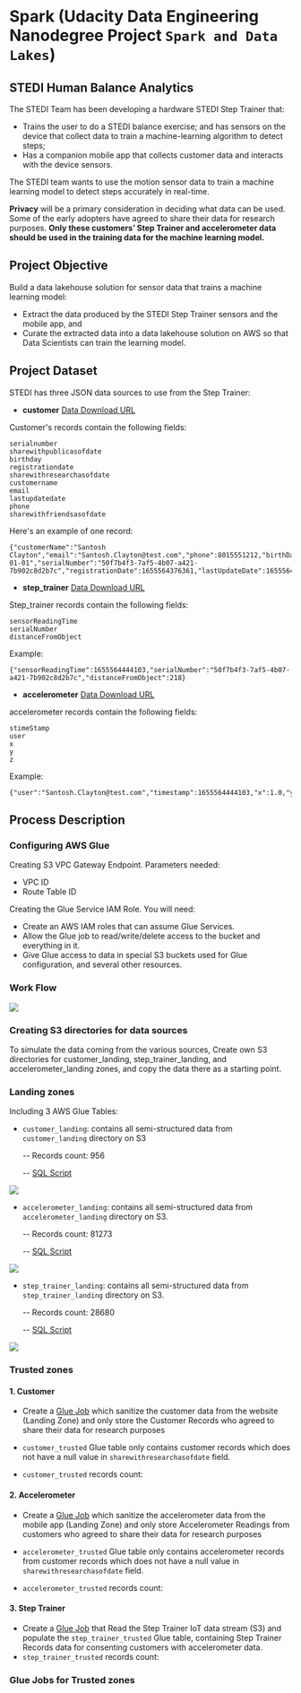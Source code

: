 
# Spark (Udacity Data Engineering Nanodegree Project `Spark and Data Lakes`)

## STEDI Human Balance Analytics
The STEDI Team has been developing a hardware STEDI Step Trainer that:

- Trains the user to do a STEDI balance exercise; and has sensors on the device that collect data to train a machine-learning algorithm to detect steps;
- Has a companion mobile app that collects customer data and interacts with the device sensors. 

The STEDI team wants to use the motion sensor data to train a machine learning model to detect steps accurately in real-time. 

**Privacy** will be a primary consideration in deciding what data can be used. Some of the early adopters have agreed to share their data for research purposes. **Only these customers’ Step Trainer and accelerometer data should be used in the training data for the machine learning model.**

## Project Objective
Build a data lakehouse solution for sensor data that trains a machine learning model: 
- Extract the data produced by the STEDI Step Trainer sensors and the mobile app, and 
- Curate the extracted data into a data lakehouse solution on AWS so that Data Scientists can train the learning model.

## Project Dataset
STEDI has three JSON data sources to use from the Step Trainer: 

- **customer**
[Data Download URL](https://github.com/udacity/nd027-Data-Engineering-Data-Lakes-AWS-Exercises/tree/main/project/starter/customer/landing)

Customer's records contain the following fields:

    serialnumber
    sharewithpublicasofdate
    birthday
    registrationdate
    sharewithresearchasofdate
    customername
    email
    lastupdatedate
    phone
    sharewithfriendsasofdate
Here's an example of one record:
```
{"customerName":"Santosh Clayton","email":"Santosh.Clayton@test.com","phone":8015551212,"birthDay":"1900-01-01","serialNumber":"50f7b4f3-7af5-4b07-a421-7b902c8d2b7c","registrationDate":1655564376361,"lastUpdateDate":1655564376361,"shareWithResearchAsOfDate":1655564376361.0,"shareWithPublicAsOfDate":1655564376361.0,"shareWithFriendsAsOfDate":1655564376361.0}

```
- **step_trainer**
[Data Download URL](https://github.com/udacity/nd027-Data-Engineering-Data-Lakes-AWS-Exercises/tree/main/project/starter/step_trainer/landing)

Step_trainer records contain the following fields:

    sensorReadingTime
    serialNumber
    distanceFromObject
Example:
```
{"sensorReadingTime":1655564444103,"serialNumber":"50f7b4f3-7af5-4b07-a421-7b902c8d2b7c","distanceFromObject":218}
```
- **accelerometer**
[Data Download URL](https://github.com/udacity/nd027-Data-Engineering-Data-Lakes-AWS-Exercises/tree/main/project/starter/accelerometer/landing)

accelerometer records contain the following fields:

    stimeStamp
    user
    x
    y
    z
Example:
```
{"user":"Santosh.Clayton@test.com","timestamp":1655564444103,"x":1.0,"y":-1.0,"z":-1.0}
```

## Process Description

### Configuring AWS Glue
Creating S3 VPC Gateway Endpoint. Parameters needed:
- VPC ID
- Route Table ID

Creating the Glue Service IAM Role. You will need:
- Create an AWS IAM roles that can assume Glue Services. 
- Allow the Glue job to read/write/delete access to the bucket and everything in it.
- Give Glue access to data in special S3 buckets used for Glue configuration, and several other resources.

### Work Flow
![](./images/workflow.jpeg)

### Creating S3 directories for data sources

To simulate the data coming from the various sources, Create own S3 directories for customer_landing, step_trainer_landing, and accelerometer_landing zones, and copy the data there as a starting point.

### Landing zones
Including 3 AWS Glue Tables:
- `customer_landing`: contains all semi-structured data from `customer_landing` directory on S3

    -- Records count: 956

    -- [SQL Script](https://github.com/udacity/nd027-Data-Engineering-Data-Lakes-AWS-Exercises/tree/main/project/starter/accelerometer/landing)

![](./images/customer_landing.png)

- `accelerometer_landing`: contains all semi-structured data from `accelerometer_landing` directory on S3.

    -- Records count: 81273

    -- [SQL Script](https://github.com/udacity/nd027-Data-Engineering-Data-Lakes-AWS-Exercises/tree/main/project/starter/accelerometer/landing)

![](./images/accelerometer_landing.png)

- `step_trainer_landing`: contains all semi-structured data from `step_trainer_landing` directory on S3.

    -- Records count: 28680

    -- [SQL Script](https://github.com/udacity/nd027-Data-Engineering-Data-Lakes-AWS-Exercises/tree/main/project/starter/accelerometer/landing)

![](./images/step_trainer_landing.png)

### Trusted zones
#### 1. Customer
- Create a [Glue Job](google.com) which sanitize the customer data from the website (Landing Zone) and only store the Customer Records who agreed to share their data for research purposes
- `customer_trusted` Glue table only contains customer records which does not have a null value in `sharewithresearchasofdate` field.

- `customer_trusted` records count:

#### 2. Accelerometer
- Create a [Glue Job](google.com) which sanitize the accelerometer data from the mobile app (Landing Zone) and only store Accelerometer Readings from customers who agreed to share their data for research purposes  

- `accelerometer_trusted` Glue table only contains accelerometer records from customer records which does not have a null value in `sharewithresearchasofdate` field.
- `accelerometer_trusted` records count: 

#### 3. Step Trainer
- Create a [Glue Job](google.com) that Read the Step Trainer IoT data stream (S3) and populate the `step_trainer_trusted` Glue table, containing Step Trainer Records data for consenting customers with accelerometer data.
- `step_trainer_trusted` records count: 

### Glue Jobs for Trusted zones

